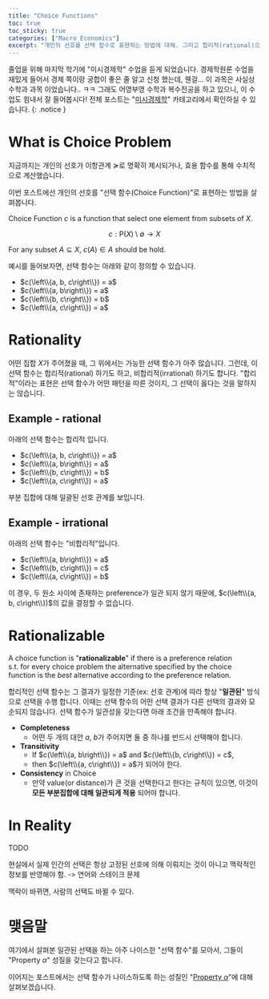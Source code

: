 ```yaml
---
title: "Choice Functions"
toc: true
toc_sticky: true
categories: ["Macro Economics"]
excerpt: "개인의 선호를 선택 함수로 표현하는 방법에 대해. 그리고 합리적(rational)으로 선택하는 함수는 어떤 성질인지"
---
```


졸업을 위해 마지막 학기에 "미시경제학" 수업을 듣게 되었습니다.
경제학원론 수업을 재밌게 들어서 경제 쪽이랑 궁합이 좋은 줄 알고 신청 했는데, 웬걸... 이 과목은 사실상 수학과 과목 이었습니다.. ㅋㅋ
그래도 어영부영 수학과 복수전공을 하고 있으니, 이 수업도 힘내서 잘 들어봅시다!
전체 포스트는 "[미시경제학](/categories/micro-economics)" 카테고리에서 확인하실 수 있습니다.
{: .notice }

# What is Choice Problem

지금까지는 개인의 선호가 이항관계 $\succcurlyeq$로 명확히 제시되거나, 효용 함수를 통해 수치적으로 계산했습니다.

이번 포스트에선 개인의 선호를 "선택 함수(Choice Function)"로 표현하는 방법을 살펴봅니다.

<div class="definition" markdown="1">

Choice Function $c$ is a function that select one element from subsets of $X$.

$$
c: \mathsf{P}(X) \setminus \emptyset \rightarrow X
$$

For any subset $A \subseteq X$, $c(A) \in A$ should be hold.

</div>

예시를 들어보자면, 선택 함수는 아래와 같이 정의할 수 있습니다.

- $c(\left\\{a, b, c\right\\}) = a$
- $c(\left\\{a, b\right\\}) = a$
- $c(\left\\{b, c\right\\}) = b$
- $c(\left\\{a, c\right\\}) = a$

# Rationality

어떤 집합 $X$가 주어졌을 때, 그 위에서는 가능한 선택 함수가 아주 많습니다. 그런데, 이 선택 함수는 합리적(rational) 하기도 하고, 비합리적(irrational) 하기도 합니다. "합리적"이라는 표현은 선택 함수가 어떤 패턴을 따른 것이지, 그 선택이 옳다는 것을 말하지는 않습니다.


## Example - rational

아래의 선택 함수는 합리적 입니다.

- $c(\left\\{a, b, c\right\\}) = a$
- $c(\left\\{a, b\right\\}) = a$
- $c(\left\\{b, c\right\\}) = b$
- $c(\left\\{a, c\right\\}) = a$

부분 집합에 대해 일괄된 선호 관계를 보입니다.

## Example - irrational

아래의 선택 함수는 "비합리적"입니다.

- $c(\left\\{a, b\right\\}) = a$
- $c(\left\\{b, c\right\\}) = c$
- $c(\left\\{a, c\right\\}) = b$

이 경우, 두 원소 사이에 존재하는 preference가 일관 되지 않기 때문에, $c(\left\\{a, b, c\right\\})$의 값을 결정할 수 없습니다.

# Rationalizable

<div class="definition" markdown="1">

A choice function is "**rationalizable**" if there is a preference relation <br/>
s.t. for every choice problem the alternative specified by the choice function is the *best* alternative according to the preference relation.

</div>

합리적인 선택 함수는 그 결과가 일정한 기준(ex: 선호 관계)에 따라 항상 "**일관된**" 방식으로 선택을 수행 합니다. 이때는 선택 함수의 어떤 선택 결과가 다른 선택의 결과와 모순되지 않습니다. 선택 함수가 일관성을 갖는다면 아래 조건을 만족해야 합니다.

- **Completeness**
  - 어떤 두 개의 대안 $a$, $b$가 주어지면 둘 중 하나를 반드시 선택해야 합니다.
- **Transitivity**
  - If $c(\left\\{a, b\right\\}) = a$ and $c(\left\\{b, c\right\\}) = c$,
  - then $c(\left\\{a, c\right\\}) = a$가 되어야 한다.
- **Consistency** in Choice
  - 만약 value(or distance)가 큰 것을 선택한다고 한다는 규칙이 있으면, 이것이 **모든 부분집합에 대해 일관되게 적용** 되어야 합니다.

# In Reality

TODO

현실에서 실제 인간의 선택은 항상 고정된 선호에 의해 이뤄지는 것이 아니고 맥락적인 정보를 반영해야 함. -> 연어와 스테이크 문제

맥락이 바뀌면, 사람의 선택도 바뀔 수 있다.

# 맺음말

여기에서 살펴본 일관된 선택을 하는 아주 나이스한 "선택 함수"를 모아서, 그들이 "Property $\alpha$" 성질을 갖는다고 합니다.

이어지는 포스트에서는 선택 함수가 나이스하도록 하는 성질인 "[Property $\alpha$](/2025/03/17/property-alpha/)"에 대해 살펴보겠습니다.
